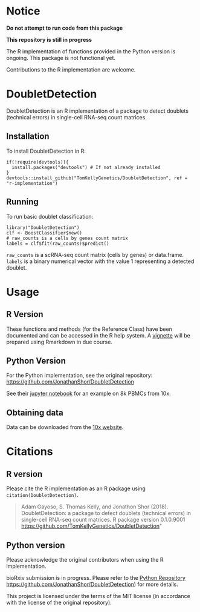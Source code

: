 # Notice

**Do not attempt to run code from this package**

**This repository is still in progress**

The R implementation of functions provided in the Python version is ongoing. This package is not functional yet.

Contributions to the R implementation are welcome.

# DoubletDetection

DoubletDetection is an R implementation of a package to detect doublets (technical errors) in single-cell RNA-seq count matrices.

## Installation

To install DoubletDetection in R:

```
if(!require(devtools)){
  install.packages("devtools") # If not already installed
}
devtools::install_github("TomKellyGenetics/DoubletDetection", ref = "r-implementation")
```

## Running

To run basic doublet classification:

```
library("DoubletDetection")
clf <- BoostClassifier$new()
# raw_counts is a cells by genes count matrix
labels = clf$fit(raw_counts)$predict()
```

`raw_counts` is a scRNA-seq count matrix (cells by genes) or data.frame. `labels` is a binary numerical vector with the value 1 representing a 
detected doublet.

# Usage

## R Version

These functions and methods (for the Reference Class) have been documented and can be accessed in the R help system. A [vignette](https://rawgit.com/TomKellyGenetics/DoubletDetection/r-implementation/vignettes/PBMC_8k_vignette.html) will be prepared using Rmarkdown in due course.

## Python Version

For the Python implementation, see the original repository: https://github.com/JonathanShor/DoubletDetection

See their [jupyter notebook](https://nbviewer.jupyter.org/github/JonathanShor/DoubletDetection/blob/master/docs/PBMC_8k_vignette.ipynb) for an example on 8k PBMCs from 10x.

## Obtaining data
Data can be downloaded from the [10x website](https://support.10xgenomics.com/single-cell/datasets).


# Citations

## R version

Please cite the R implementation as an R package using `citation(DoubletDetection)`.

>Adam Gayoso, S. Thomas Kelly, and Jonathon Shor (2018). DoubletDetection: a package to detect
doublets (technical errors) in single-cell RNA-seq count matrices. R package version 0.1.0.9001
https://github.com/TomKellyGenetics/DoubletDetection"

## Python version

Please acknowledge the original contributors when using the R implementation.

bioRxiv submission is in progress. Please refer to the [Python Repository]() https://github.com/JonathanShor/DoubletDetection) for more details.

This project is licensed under the terms of the MIT license (in accordance with the license of the original repository).
